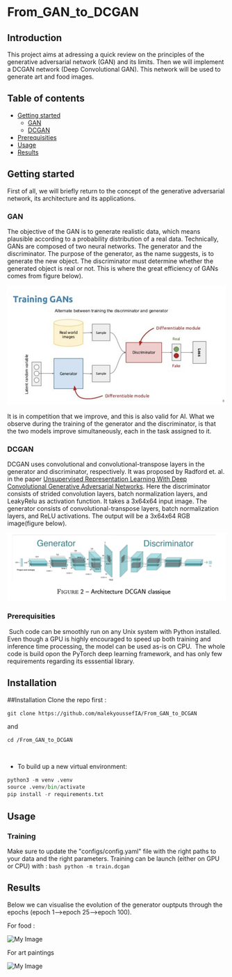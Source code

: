 # From_GAN_to_DCGAN

## Introduction
This project aims at adressing a quick review on the principles of the generative adversarial network (GAN)  and its limits. Then we will implement a DCGAN network (Deep Convolutional GAN). This network will be used to generate art and food images.

## Table of contents
* [Getting started](#getting-started)
    * [GAN](#generative-adversarial-network)
    * [DCGAN](#Deep-Convolutional-GAN)
* [Prerequisities](#Prerequisities)
* [Usage](#usage)
* [Results](#results)


## Getting started
First of all, we will briefly return to the concept of the generative adversarial network, its architecture and its applications.


### GAN 
The objective of the GAN is to generate realistic data, which means plausible according to a probability
distribution of a real data. 
Technically, GANs are composed of two neural networks. The generator and the discriminator. The purpose of the generator, as the name suggests, is to generate the new object. The discriminator must determine whether the generated object is real or not. This is where the great efficiency of GANs comes from figure below).

![My Image](images/gan.png)

It is in competition that we improve, and this is also valid for AI. What we observe during the training of the generator and the discriminator, is that the two models improve simultaneously, each in the task assigned to it.

### DCGAN
DCGAN uses convolutional and convolutional-transpose layers in the generator and discriminator, respectively. It was proposed by Radford et. al. in the paper [Unsupervised Representation Learning With Deep Convolutional Generative Adversarial Networks](https://arxiv.org/pdf/1511.06434.pdf).  Here the discriminator consists of strided convolution layers, batch normalization layers, and LeakyRelu as activation function. It takes a 3x64x64 input image. The generator consists of convolutional-transpose layers, batch normalization layers, and ReLU activations. The output will be a 3x64x64 RGB image(figure below).


![My Image](images/DCGAN.png)

### Prerequisities
​
Such code can be smoothly run on any Unix system with Python installed. Even though a GPU is highly encouraged to speed up both training and inference time processing, the model can be used as-is on CPU. 
​
The whole code is build opon the PyTorch deep learning framework, and has only few requirements regarding its esssential library. 
​
​
## Installation

##Installation
Clone the repo first : 
```
git clone https://github.com/malekyoussefIA/From_GAN_to_DCGAN
```
and 
```
cd /From_GAN_to_DCGAN
```
​
* To build up a new virtual environment:
```python 
python3 -m venv .venv
source .venv/bin/activate
pip install -r requirements.txt
```

## Usage 
### Training

Make sure to update the "configs/config.yaml" file with the right paths to your data and the right parameters.
Training can be launch (either on GPU or CPU) with : 
```bash python -m train.dcgan```


## Results
Below we can visualise the evolution of the generator ouptputs through the epochs (epoch 1-->epoch 25-->epoch 100).

For food :

![My Image](images/food.gif)



For art paintings

![My Image](images/art.gif)

